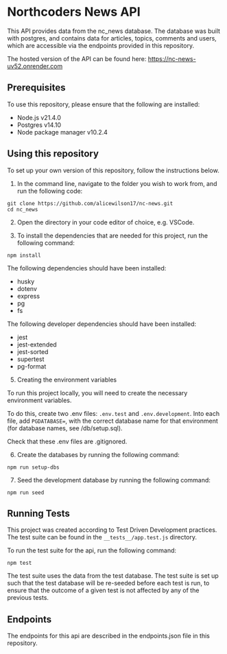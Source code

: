 # Northcoders News API

This API provides data from the nc_news database. The database was built with postgres, and contains data for articles, topics, comments and users, which are accessible via the endpoints provided in this repository.

The hosted version of the API can be found here: https://nc-news-uv52.onrender.com

## Prerequisites

To use this repository, please ensure that the following are installed:

- Node.js v21.4.0
- Postgres v14.10
- Node package manager v10.2.4

## Using this repository

To set up your own version of this repository, follow the instructions below.

1. In the command line, navigate to the folder you wish to work from, and run the following code:
```
git clone https://github.com/alicewilson17/nc-news.git
cd nc_news
```

2. Open the directory in your code editor of choice, e.g. VSCode.

3. To install the dependencies that are needed for this project, run the following command:
```
npm install
```
The following dependencies should have been installed:
- husky
- dotenv
- express
- pg
- fs

The following developer dependencies should have been installed:
- jest
- jest-extended
- jest-sorted
- supertest
- pg-format

5. Creating the environment variables

To run this project locally, you will need to create the necessary environment variables.

To do this, create two .env files: `.env.test` and `.env.development`. Into each file, add `PGDATABASE=`, with the correct database name for that environment (for database names, see /db/setup.sql).

Check that these .env files are .gitignored.

6. Create the databases by running the following command:
```
npm run setup-dbs
```

7. Seed the development database by running the following command:
```
npm run seed
```

## Running Tests

This project was created according to Test Driven Development practices. The test suite can be found in the `__tests__/app.test.js` directory. 

To run the test suite for the api, run the following command:
```
npm test
```
The test suite uses the data from the test database. The test suite is set up such that the test database will be re-seeded before each test is run, to ensure that the outcome of a given test is not affected by any of the previous tests.

## Endpoints 

The endpoints for this api are described in the endpoints.json file in this repository.





